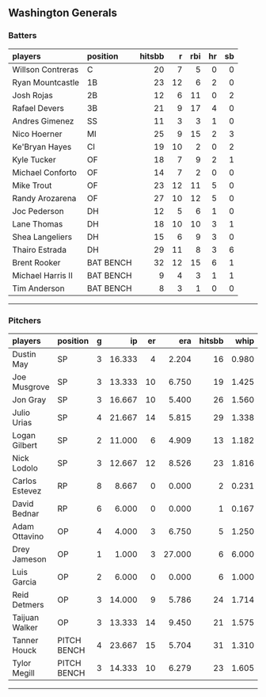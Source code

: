## Washington Generals

### Batters

 
|players           |position  | hitsbb|  r| rbi| hr| sb| 
|:-----------------|:---------|------:|--:|---:|--:|--:| 
|Willson Contreras |C         |     20|  7|   5|  0|  0| 
|Ryan Mountcastle  |1B        |     23| 12|   6|  2|  0| 
|Josh Rojas        |2B        |     12|  6|  11|  0|  2| 
|Rafael Devers     |3B        |     21|  9|  17|  4|  0| 
|Andres Gimenez    |SS        |     11|  3|   3|  1|  0| 
|Nico Hoerner      |MI        |     25|  9|  15|  2|  3| 
|Ke'Bryan Hayes    |CI        |     19| 10|   2|  0|  2| 
|Kyle Tucker       |OF        |     18|  7|   9|  2|  1| 
|Michael Conforto  |OF        |     14|  7|   2|  0|  0| 
|Mike Trout        |OF        |     23| 12|  11|  5|  0| 
|Randy Arozarena   |OF        |     27| 10|  12|  5|  0| 
|Joc Pederson      |DH        |     12|  5|   6|  1|  0| 
|Lane Thomas       |DH        |     18| 10|  10|  3|  1| 
|Shea Langeliers   |DH        |     15|  6|   9|  3|  0| 
|Thairo Estrada    |DH        |     29| 11|   8|  3|  6| 
|Brent Rooker      |BAT BENCH |     32| 12|  15|  6|  1| 
|Michael Harris II |BAT BENCH |      9|  4|   3|  1|  1| 
|Tim Anderson      |BAT BENCH |      8|  3|   1|  0|  0| 


* * *

### Pitchers

 
|players        |position    |  g|     ip| er|    era| hitsbb|  whip| so|  w| sv| 
|:--------------|:-----------|--:|------:|--:|------:|------:|-----:|--:|--:|--:| 
|Dustin May     |SP          |  3| 16.333|  4|  2.204|     16| 0.980| 16|  3|  0| 
|Joe Musgrove   |SP          |  3| 13.333| 10|  6.750|     19| 1.425| 14|  1|  0| 
|Jon Gray       |SP          |  3| 16.667| 10|  5.400|     26| 1.560|  6|  0|  0| 
|Julio Urias    |SP          |  4| 21.667| 14|  5.815|     29| 1.338| 22|  1|  0| 
|Logan Gilbert  |SP          |  2| 11.000|  6|  4.909|     13| 1.182| 12|  0|  0| 
|Nick Lodolo    |SP          |  3| 12.667| 12|  8.526|     23| 1.816| 16|  0|  0| 
|Carlos Estevez |RP          |  8|  8.667|  0|  0.000|      2| 0.231| 12|  1|  5| 
|David Bednar   |RP          |  6|  6.000|  0|  0.000|      1| 0.167|  9|  0|  4| 
|Adam Ottavino  |OP          |  4|  4.000|  3|  6.750|      5| 1.250|  5|  0|  1| 
|Drey Jameson   |OP          |  1|  1.000|  3| 27.000|      6| 6.000|  1|  0|  0| 
|Luis Garcia    |OP          |  2|  6.000|  0|  0.000|      6| 1.000|  7|  1|  0| 
|Reid Detmers   |OP          |  3| 14.000|  9|  5.786|     24| 1.714| 19|  0|  0| 
|Taijuan Walker |OP          |  3| 13.333| 14|  9.450|     21| 1.575| 18|  1|  0| 
|Tanner Houck   |PITCH BENCH |  4| 23.667| 15|  5.704|     31| 1.310| 18|  1|  0| 
|Tylor Megill   |PITCH BENCH |  3| 14.333| 10|  6.279|     23| 1.605| 10|  0|  0| 


* * *


